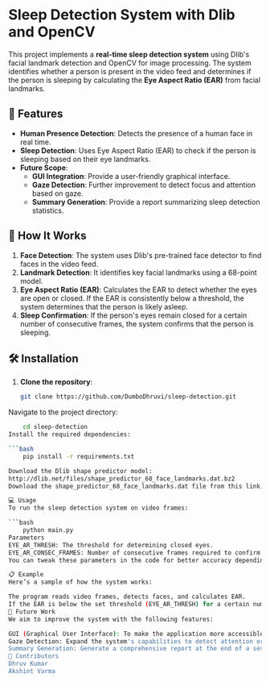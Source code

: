 # Sleep Detection System with Dlib and OpenCV

This project implements a **real-time sleep detection system** using Dlib's facial landmark detection and OpenCV for image processing. The system identifies whether a person is present in the video feed and determines if the person is sleeping by calculating the **Eye Aspect Ratio (EAR)** from facial landmarks.

## 📌 Features

- **Human Presence Detection**: Detects the presence of a human face in real time.
- **Sleep Detection**: Uses Eye Aspect Ratio (EAR) to check if the person is sleeping based on their eye landmarks.
- **Future Scope**:
  - **GUI Integration**: Provide a user-friendly graphical interface.
  - **Gaze Detection**: Further improvement to detect focus and attention based on gaze.
  - **Summary Generation**: Provide a report summarizing sleep detection statistics.

## 🚀 How It Works

1. **Face Detection**: The system uses Dlib's pre-trained face detector to find faces in the video feed.
2. **Landmark Detection**: It identifies key facial landmarks using a 68-point model.
3. **Eye Aspect Ratio (EAR)**: Calculates the EAR to detect whether the eyes are open or closed. If the EAR is consistently below a threshold, the system determines that the person is likely asleep.
4. **Sleep Confirmation**: If the person's eyes remain closed for a certain number of consecutive frames, the system confirms that the person is sleeping.

## 🛠 Installation

1. **Clone the repository**:

   ```bash
   git clone https://github.com/DumboDhruvi/sleep-detection.git
Navigate to the project directory:

```bash
    cd sleep-detection
Install the required dependencies:

```bash
    pip install -r requirements.txt

Download the Dlib shape predictor model:
http://dlib.net/files/shape_predictor_68_face_landmarks.dat.bz2
Download the shape_predictor_68_face_landmarks.dat file from this link, extract it, and place it in the project directory.

💻 Usage
To run the sleep detection system on video frames:

```bash
    python main.py
Parameters
EYE_AR_THRESH: The threshold for determining closed eyes.
EYE_AR_CONSEC_FRAMES: Number of consecutive frames required to confirm sleep.
You can tweak these parameters in the code for better accuracy depending on your video input.

📋 Example
Here’s a sample of how the system works:

The program reads video frames, detects faces, and calculates EAR.
If the EAR is below the set threshold (EYE_AR_THRESH) for a certain number of frames, it identifies the person as asleep.
📅 Future Work
We aim to improve the system with the following features:

GUI (Graphical User Interface): To make the application more accessible and user-friendly.
Gaze Detection: Expand the system's capabilities to detect attention or focus based on eye gaze.
Summary Generation: Generate a comprehensive report at the end of a session summarizing the sleep detection statistics.
🤝 Contributors
Dhruv Kumar
Akshint Varma